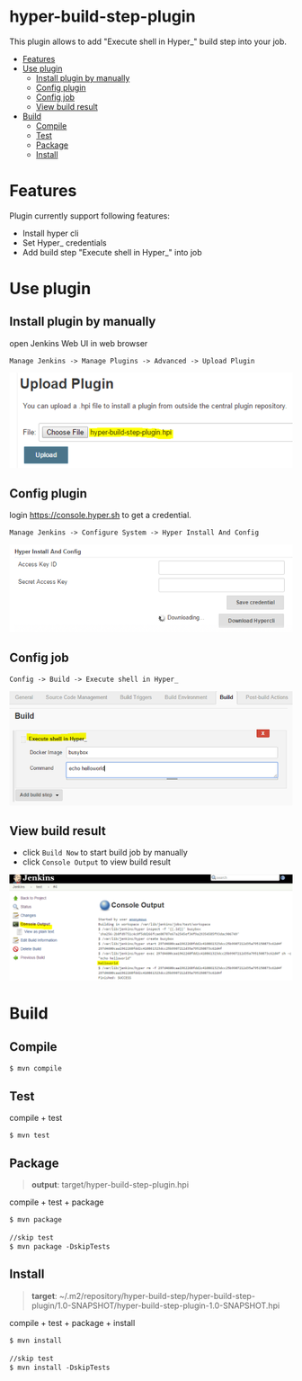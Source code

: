 hyper-build-step-plugin
=======================

This plugin allows to add "Execute shell in Hyper_" build step into your job.

<!-- TOC depthFrom:1 depthTo:6 withLinks:1 updateOnSave:1 orderedList:0 -->

- [Features](#features)
- [Use plugin](#use-plugin)
	- [Install plugin by manually](#install-plugin-by-manually)
	- [Config plugin](#config-plugin)
	- [Config job](#config-job)
	- [View build result](#view-build-result)
- [Build](#build)
	- [Compile](#compile)
	- [Test](#test)
	- [Package](#package)
	- [Install](#install)

<!-- /TOC -->

# Features
Plugin currently support following features:

- Install hyper cli
- Set Hyper_ credentials
- Add build step "Execute shell in Hyper_" into job


# Use plugin

## Install plugin by manually

open Jenkins Web UI in web browser

```
Manage Jenkins -> Manage Plugins -> Advanced -> Upload Plugin
```

![](images/upload-plugin.PNG)

## Config plugin

login https://console.hyper.sh to get a credential.

```
Manage Jenkins -> Configure System -> Hyper Install And Config
```
![](images/config-plugin.PNG)

## Config job

```
Config -> Build -> Execute shell in Hyper_
```
![](images/config-job.PNG)

## View build result

- click `Build Now` to start build job by manually
- click `Console Output` to view build result

![](images/view-result.PNG)


# Build

## Compile
```
$ mvn compile
```

## Test

compile + test

```
$ mvn test
```

## Package

> **output**: target/hyper-build-step-plugin.hpi

compile + test + package

```
$ mvn package

//skip test
$ mvn package -DskipTests
```

## Install

> **target**: ~/.m2/repository/hyper-build-step/hyper-build-step-plugin/1.0-SNAPSHOT/hyper-build-step-plugin-1.0-SNAPSHOT.hpi

compile + test + package + install

```
$ mvn install

//skip test
$ mvn install -DskipTests
```
